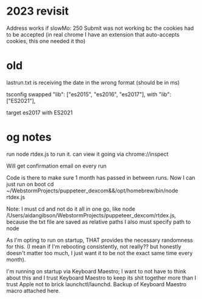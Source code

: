 # 2023 revisit
Address works if slowMo: 250
Submit was not working bc the cookies had to be accepted (in real chrome I have an extension that auto-accepts cookies, this one needed it tho)

# old
lastrun.txt is receiving the date in the wrong format (should be in ms)



tsconfig
swapped "lib": ["es2015", "es2016", "es2017"], with "lib": ["ES2021"],

target es2017 with ES2021
# og notes
run node rtdex.js to run it. can view it going via chrome://inspect

Will get confirmation email on every run

Code is there to make sure 1 month has passed in between runs. Now I can just run on boot 
cd ~/WebstormProjects/puppeteer_dexcom&&/opt/homebrew/bin/node rtdex.js

Note: I must cd and not do it all in one go, like node /Users/aidangibson/WebstormProjects/puppeteer_dexcom/rtdex.js, because the txt file are saved as relative paths
I also must specify path to node

As I'm opting to run on startup, THAT provides the necessary randomness for this. (I mean if I'm rebooting consistently, not really?? but honestly doesn't matter too much, I just want it to be not the exact same time every month).

I'm running on startup via Keyboard Maestro; I want to not have to think about this and I trust Keyboard Maestro to keep its shit together more than I trust Apple not to brick launchctl/launchd. Backup of Keyboard Maestro macro attached here.
